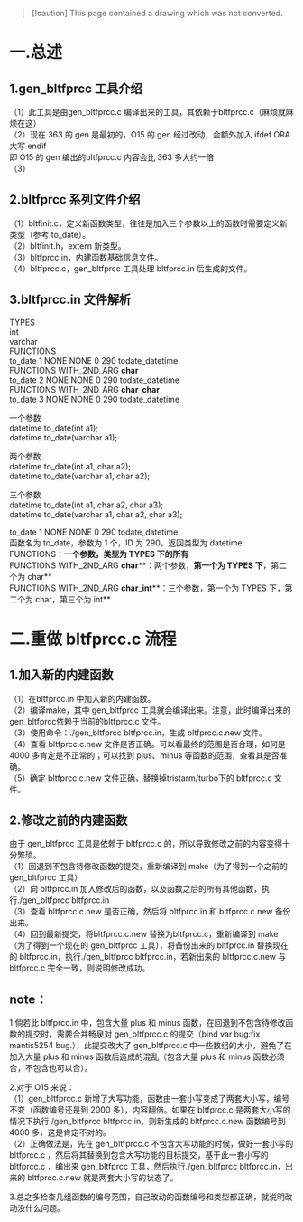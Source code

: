 > [!caution] This page contained a drawing which was not converted.   

# 一.总述

## 1.gen_bltfprcc 工具介绍

（1）此工具是由gen_bltfprcc.c 编译出来的工具，其依赖于bltfprcc.c（麻烦就麻烦在这）  
（2）现在 363 的 gen 是最初的，O15 的 gen 经过改动，会额外加入 ifdef ORA 大写 endif  
即 O15 的 gen 编出的bltfprcc.c 内容会比 363 多大约一倍  
（3）
   

## 2.bltfprcc 系列文件介绍

（1）bltfinit.c，定义新函数类型，往往是加入三个参数以上的函数时需要定义新类型（参考 to_date）。  
（2）bltfinit.h，extern 新类型。  
（3）bltfprcc.in，内建函数基础信息文件。  
（4）bltfprcc.c，gen_bltfprcc 工具处理 bltfprcc.in 后生成的文件。
   

## 3.bltfprcc.in 文件解析

TYPES  
int  
varchar  
FUNCTIONS  
to_date 1 NONE NONE 0 290 todate_datetime  
FUNCTIONS WITH_2ND_ARG **char**  
to_date 2 NONE NONE 0 290 todate_datetime  
FUNCTIONS WITH_2ND_ARG **char_char**  
to_date 3 NONE NONE 0 290 todate_datetime
 
一个参数  
datetime to_date(int a1);  
datetime to_date(varchar a1);
 
两个参数  
datetime to_date(int a1, char a2);  
datetime to_date(varchar a1, char a2);
 
三个参数  
datetime to_date(int a1, char a2, char a3);  
datetime to_date(varchar a1, char a2, char a3);
 
to_date 1 NONE NONE 0 290 todate_datetime  
函数名为 to_date，参数为 1 个，ID 为 290，返回类型为 datetime  
FUNCTIONS：**一个参数，类型为 TYPES 下的所有**  
FUNCTIONS WITH_2ND_ARG **char****：两个参数，****第一个为 TYPES 下****，第二个为 char**  
FUNCTIONS WITH_2ND_ARG **char_int****：三个参数，第一个为 TYPES 下，第二个为 char，第三个为 int**
    
# 二.重做 bltfprcc.c 流程

## 1.加入新的内建函数

（1）在bltfprcc.in 中加入新的内建函数。  
（2）编译make，其中 gen_bltfprcc 工具就会编译出来。注意，此时编译出来的gen_bltfprcc依赖于当前的bltfprcc.c 文件。  
（3）使用命令：./gen_bltfprcc bltfprcc.in，生成 bltfprcc.c.new 文件。  
（4）查看 bltfprcc.c.new 文件是否正确。可以看最终的范围是否合理，如何是 4000 多肯定是不正常的；可以找到 plus、minus 等函数的范围，查看其是否准确。  
（5）确定 bltfprcc.c.new 文件正确，替换掉tristarm/turbo下的 bltfprcc.c 文件。
   

## 2.修改之前的内建函数

由于 gen_bltfprcc 工具是依赖于 bltfprcc.c 的，所以导致修改之前的内容变得十分繁琐。  
（1）回退到不包含待修改函数的提交，重新编译到 make（为了得到一个之前的 gen_bltfprcc 工具）  
（2）向 bltfprcc.in 加入修改后的函数，以及函数之后的所有其他函数，执行./gen_bltfprcc bltfprcc.in  
（3）查看 bltfprcc.c.new 是否正确，然后将 bltfprcc.in 和 bltfprcc.c.new 备份出来。  
（4）回到最新提交，将bltfprcc.c.new 替换为bltfprcc.c，重新编译到 make（为了得到一个现在的 gen_bltfprcc 工具），将备份出来的 bltfprcc.in 替换现在的 bltfprcc.in，执行./gen_bltfprcc bltfprcc.in，若新出来的 bltfprcc.c.new 与 bltfprcc.c 完全一致，则说明修改成功。
   

## note：

1.倘若此 bltfprcc.in 中，包含大量 plus 和 minus 函数，在回退到不包含待修改函数的提交时，需要合并畅泉对 gen_bltfprcc.c 的提交（bind var bug:fix mantis5254 bug.），此提交改大了 gen_bltfprcc.c 中一些数组的大小，避免了在加入大量 plus 和 minus 函数后造成的混乱（包含大量 plus 和 minus 函数必须合，不包含也可以合）。
 
2.对于 O15 来说：  
（1）gen_bltfprcc.c 新增了大写功能，函数由一套小写变成了两套大小写，编号不变（函数编号还是到 2000 多），内容翻倍。如果在 bltfprcc.c 是两套大小写的情况下执行./gen_bltfprcc bltfprcc.in，则新生成的 bltfprcc.c.new 函数编号到 4000 多，这是肯定不对的。  
（2）正确做法是，先在 gen_bltfprcc.c 不包含大写功能的时候，做好一套小写的 bltfprcc.c ，然后将其替换到包含大写功能的目标提交，基于此一套小写的bltfprcc.c ，编出来 gen_bltfprcc 工具，然后执行./gen_bltfprcc bltfprcc.in，出来的 bltfprcc.c.new 就是两套大小写的状态了。
 
3.总之多检查几组函数的编号范围，自己改动的函数编号和类型都正确，就说明改动没什么问题。